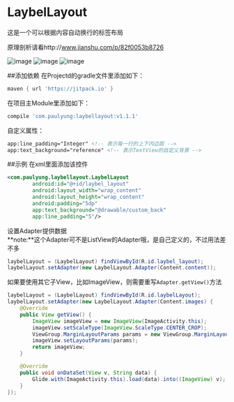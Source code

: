 # LaybelLayout
这是一个可以根据内容自动换行的标签布局

原理剖析请看http://www.jianshu.com/p/82f0053b8726</br>

![image](https://github.com/paulyung541/LaybelLayout/blob/master/pic/demo1.jpg)
![image](https://github.com/paulyung541/LaybelLayout/blob/master/pic/demo2.jpg)
![image](https://github.com/paulyung541/LaybelLayout/blob/master/pic/demo3.jpg)

##添加依赖
在Projectd的gradle文件里添加如下：
```groovy
maven { url 'https://jitpack.io' }
```
在项目主Module里添加如下：
```groovy
compile 'com.paulyung:laybellayout:v1.1.1'
```


自定义属性：
```xml
app:line_padding="Integer" <!-- 表示每一行的上下内边距 -->
app:text_background="reference" <!-- 表示TextView的自定义背景 -->
```

##示例
在xml里面添加该控件
```xml
<com.paulyung.laybellayout.LaybelLayout
        android:id="@+id/laybel_layout"
        android:layout_width="wrap_content"
        android:layout_height="wrap_content"
        android:padding="5dp"
        app:text_background="@drawable/custom_back"
        app:line_padding="5"/>
```

设置Adapter提供数据<br>
**note:**这个Adapter可不是ListView的Adapter哦，是自己定义的，不过用法差不多
```java
laybelLayout = (LaybelLayout) findViewById(R.id.laybel_layout);
laybelLayout.setAdapter(new LaybelLayout.Adapter(Content.content));
```

如果要使用其它子View，比如ImageView，则需要重写`Adapter.getView()`方法
```java
laybelLayout = (LaybelLayout) findViewById(R.id.laybelLayout);
laybelLayout.setAdapter(new LaybelLayout.Adapter(Content.images) {
    @Override
    public View getView() {
        ImageView imageView = new ImageView(ImageActivity.this);
        imageView.setScaleType(ImageView.ScaleType.CENTER_CROP);
        ViewGroup.MarginLayoutParams params = new ViewGroup.MarginLayoutParams(getWidth() / 3, getWidth() / 3);
        imageView.setLayoutParams(params);
        return imageView;
    }

    @Override
    public void onDataSet(View v, String data) {
        Glide.with(ImageActivity.this).load(data).into((ImageView) v);
    }
});
```
